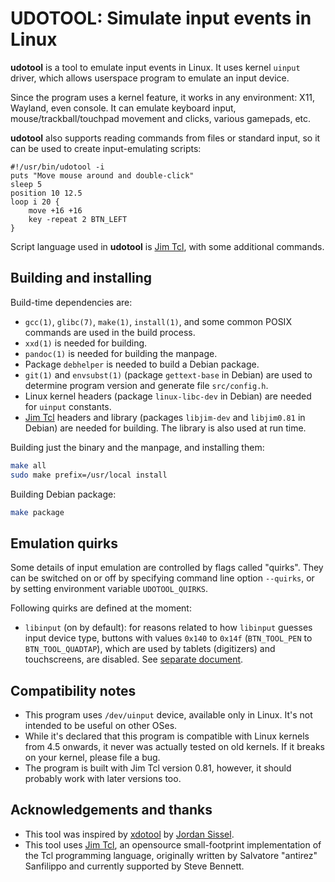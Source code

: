 # UDOTOOL: Simulate input events in Linux

**udotool** is a tool to emulate input events in Linux. It uses
kernel `uinput` driver, which allows userspace program to emulate
an input device.

Since the program uses a kernel feature, it works in any environment:
X11, Wayland, even console. It can emulate keyboard input,
mouse/trackball/touchpad movement and clicks, various gamepads, etc.

**udotool** also supports reading commands from files or standard
input, so it can be used to create input-emulating scripts:

```
#!/usr/bin/udotool -i
puts "Move mouse around and double-click"
sleep 5
position 10 12.5
loop i 20 {
    move +16 +16
    key -repeat 2 BTN_LEFT
}
```

Script language used in **udotool** is [Jim Tcl](http://jim.tcl.tk/),
with some additional commands.

## Building and installing

Build-time dependencies are:

- `gcc(1)`, `glibc(7)`, `make(1)`, `install(1)`, and some common POSIX
  commands are used in the build process.
- `xxd(1)` is needed for building.
- `pandoc(1)` is needed for building the manpage.
- Package `debhelper` is needed to build a Debian package.
- `git(1)` and `envsubst(1)` (package `gettext-base` in Debian) are used to
  determine program version and generate file `src/config.h`.
- Linux kernel headers (package `linux-libc-dev` in Debian) are needed for
  `uinput` constants.
- [Jim Tcl](http://jim.tcl.tk/) headers and library (packages `libjim-dev`
  and `libjim0.81` in Debian) are needed for building. The library is also
  used at run time.

Building just the binary and the manpage, and installing them:

```sh
make all
sudo make prefix=/usr/local install
```

Building Debian package:

```sh
make package
```

## Emulation quirks

Some details of input emulation are controlled by flags called "quirks".
They can be switched on or off by specifying command line option `--quirks`,
or by setting environment variable `UDOTOOL_QUIRKS`.

Following quirks are defined at the moment:

- `libinput` (on by default): for reasons related to how `libinput` guesses
  input device type, buttons with values `0x140` to `0x14f` (`BTN_TOOL_PEN`
  to `BTN_TOOL_QUADTAP`), which are used by tablets (digitizers) and
  touchscreens, are disabled. See [separate document](doc/QUIRK-LIBINPUT.md).

## Compatibility notes

- This program uses `/dev/uinput` device, available only in Linux. It's
  not intended to be useful on other OSes.
- While it's declared that this program is compatible with Linux kernels
  from 4.5 onwards, it never was actually tested on old kernels. If it
  breaks on your kernel, please file a bug.
- The program is built with Jim Tcl version 0.81, however, it should
  probably work with later versions too.

## Acknowledgements and thanks

- This tool was inspired by [xdotool](https://github.com/jordansissel/xdotool)
  by [Jordan Sissel](https://github.com/jordansissel).
- This tool uses [Jim Tcl](http://jim.tcl.tk/), an opensource small-footprint
  implementation of the Tcl programming language, originally written by
  Salvatore "antirez" Sanfilippo and currently supported by Steve Bennett.
